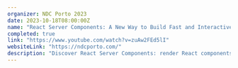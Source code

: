 ```yaml
---
organizer: NDC Porto 2023
date: 2023-10-18T08:00:00Z
name: "React Server Components: A New Way to Build Fast and Interactive Web Apps"
completed: true
link: "https://www.youtube.com/watch?v=zuAw2FEd5lI"
websiteLink: "https://ndcporto.com/"
description: "Discover React Server Components: render React components on the server, stream them to the client, and build rich, interactive web interfaces with minimal client-side code. Learn how they work, and their benefits over traditional approaches, see real-world examples, and get best practices for adopting them in your projects."
---
```


